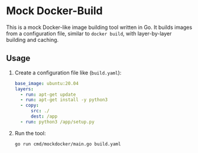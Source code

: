 # Mock Docker-Build

This is a mock Docker-like image building tool written in Go. It builds images from a configuration file, similar to `docker build`, with layer-by-layer building and caching.

## Usage

1. Create a configuration file like (`build.yaml`):

    ```yaml
    base_image: ubuntu:20.04
    layers:
      - run: apt-get update
      - run: apt-get install -y python3
      - copy:
          src: ./
          dest: /app
      - run: python3 /app/setup.py
    ```

2. Run the tool:

    ```sh
    go run cmd/mockdocker/main.go build.yaml
    ```


